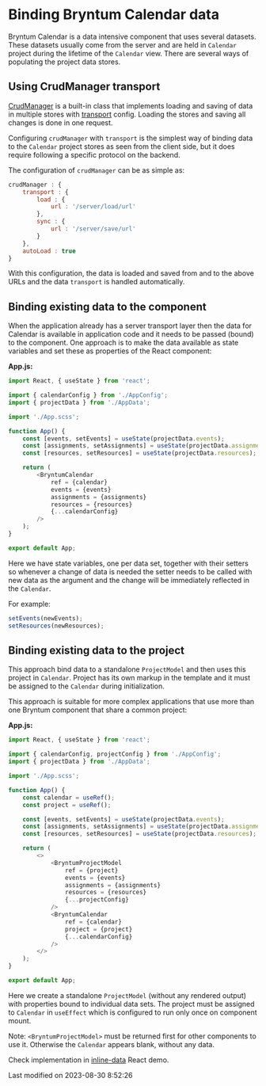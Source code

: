# Binding Bryntum Calendar data

Bryntum Calendar is a data intensive component that uses several datasets. These datasets usually come from the server
and are held in `Calendar` project during the lifetime of the `Calendar` view. There are several ways of populating the
project data stores.

## Using CrudManager transport

[CrudManager](#Scheduler/data/CrudManager) is a built-in class that implements loading and saving of data in multiple
stores with [transport](#Scheduler/data/CrudManager#config-transport) config. Loading the stores and saving all
changes is done in one request.

Configuring `crudManager` with `transport` is the simplest way of binding data to the `Calendar` project stores as seen
from the client side, but it does require following a specific protocol on the backend.

The configuration of `crudManager` can be as simple as:

```javascript
crudManager : {
    transport : {
        load : {
            url : '/server/load/url'
        },
        sync : {
            url : '/server/save/url'
        }
    },
    autoLoad : true
}
```

With this configuration, the data is loaded and saved from and to the above URLs and the data `transport` is handled
automatically.

## Binding existing data to the component

When the application already has a server transport layer then the data for Calendar is available in application code and
it needs to be passed (bound) to the component. One approach is to make the data available as state variables and set
these as properties of the React component:

**App.js:**

```typescript
import React, { useState } from 'react';

import { calendarConfig } from './AppConfig';
import { projectData } from './AppData';

import './App.scss';

function App() {
    const [events, setEvents] = useState(projectData.events);
    const [assignments, setAssignments] = useState(projectData.assignments);
    const [resources, setResources] = useState(projectData.resources);

    return (
        <BryntumCalendar
            ref = {calendar}
            events = {events}
            assignments = {assignments}
            resources = {resources}
            {...calendarConfig}
        />
    );
}

export default App;
```

Here we have state variables, one per data set, together with their setters so whenever a change of data is needed the
setter needs to be called with new data as the argument and the change will be immediately reflected in the `Calendar`.

For example:

```javascript
setEvents(newEvents);
setResources(newResources);
```

## Binding existing data to the project

This approach bind data to a standalone `ProjectModel` and then uses this project in `Calendar`. Project has its own
markup in the template and it must be assigned to the `Calendar` during initialization.

This approach is suitable for more complex applications that use more than one Bryntum component that share a common
project:

**App.js:**

```typescript
import React, { useState } from 'react';

import { calendarConfig, projectConfig } from './AppConfig';
import { projectData } from './AppData';

import './App.scss';

function App() {
    const calendar = useRef();
    const project = useRef();

    const [events, setEvents] = useState(projectData.events);
    const [assignments, setAssignments] = useState(projectData.assignments);
    const [resources, setResources] = useState(projectData.resources);

    return (
        <>
            <BryntumProjectModel
                ref = {project}
                events = {events}
                assignments = {assignments}
                resources = {resources}
                {...projectConfig}
            />
            <BryntumCalendar
                ref = {calendar}
                project = {project}
                {...calendarConfig}
            />
        </>
    );
}

export default App;
```

Here we create a standalone `ProjectModel` (without any rendered output) with properties bound to individual data sets.
The project must be assigned to `Calendar` in `useEffect` which is configured to run only once on component mount.

Note: `<BryntumProjectModel>` must be returned first for other components to use it. Otherwise the `Calendar` appears
blank, without any data.

Check implementation in [inline-data](../examples/frameworks/react/javascript/inline-data/) React demo.



<p class="last-modified">Last modified on 2023-08-30 8:52:26</p>